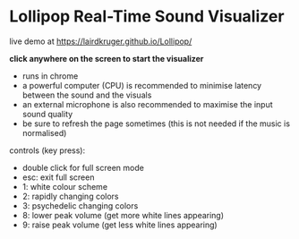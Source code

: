 # Lollipop Real-Time Sound Visualizer
live demo at https://lairdkruger.github.io/Lollipop/ 

**click anywhere on the screen to start the visualizer**
 
- runs in chrome
- a powerful computer (CPU) is recommended to minimise latency between the sound and the visuals
- an external microphone is also recommended to maximise the input sound quality
- be sure to refresh the page sometimes (this is not needed if the music is normalised)

controls (key press):
- double click for full screen mode
- esc: exit full screen
- 1: white colour scheme
- 2: rapidly changing colors
- 3: psychedelic changing colors
- 8: lower peak volume (get more white lines appearing)
- 9: raise peak volume (get less white lines appearing)

